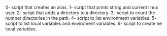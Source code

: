 0- script that creates an alias.
1- script that prints string and current linux user.
2- script that adds a directory to a directory.
3- script to count the number directories in the path.
4- script to list environment variables.
5- script to list local variables and enviroment variables.
6- script to create ne local variables.
